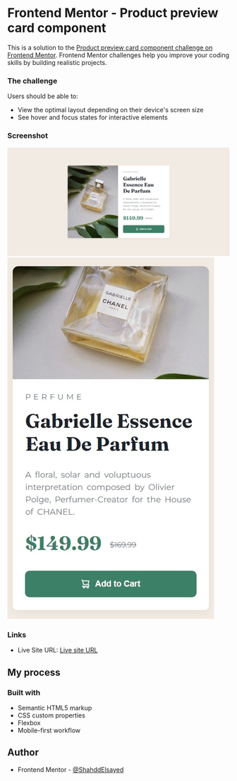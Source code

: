 # Frontend Mentor - Product preview card component

This is a solution to the [Product preview card component challenge on Frontend Mentor](https://www.frontendmentor.io/challenges/product-preview-card-component-GO7UmttRfa). Frontend Mentor challenges help you improve your coding skills by building realistic projects. 

### The challenge

Users should be able to:

- View the optimal layout depending on their device's screen size
- See hover and focus states for interactive elements

### Screenshot

![](desktop-solution.jpeg)
![](mobile-solution.jpeg)

### Links

- Live Site URL: [Live site URL](https://shahddelsayed.github.io/Product-preview-card-component/)

## My process

### Built with

- Semantic HTML5 markup
- CSS custom properties
- Flexbox
- Mobile-first workflow

## Author

- Frontend Mentor - [@ShahddElsayed](https://www.frontendmentor.io/profile/ShahddElsayed)


